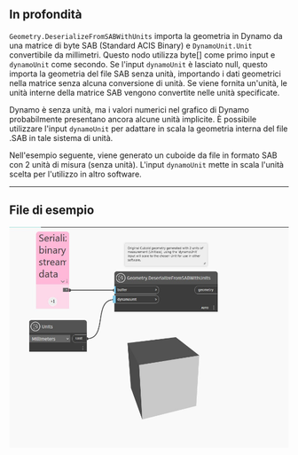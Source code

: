 ## In profondità
`Geometry.DeserializeFromSABWithUnits` importa la geometria in Dynamo da una matrice di byte SAB (Standard ACIS Binary) e `DynamoUnit.Unit` convertibile da millimetri. Questo nodo utilizza byte[] come primo input e `dynamoUnit` come secondo. Se l'input `dynamoUnit` è lasciato null, questo importa la geometria del file SAB senza unità, importando i dati geometrici nella matrice senza alcuna conversione di unità. Se viene fornita un'unità, le unità interne della matrice SAB vengono convertite nelle unità specificate.

Dynamo è senza unità, ma i valori numerici nel grafico di Dynamo probabilmente presentano ancora alcune unità implicite. È possibile utilizzare l'input `dynamoUnit` per adattare in scala la geometria interna del file .SAB in tale sistema di unità.

Nell'esempio seguente, viene generato un cuboide da file in formato SAB con 2 unità di misura (senza unità). L'input `dynamoUnit` mette in scala l'unità scelta per l'utilizzo in altro software.

___
## File di esempio

![Geometry.DeserializeFromSABWithUnits](./GeometryUI.DeserializeFromSABWithUnits_img.jpg)
